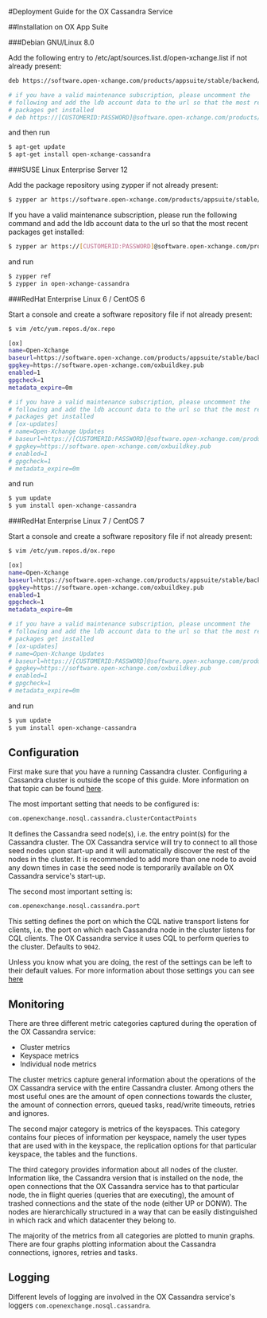 #Deployment Guide for the OX Cassandra Service

##Installation on OX App Suite

###Debian GNU/Linux 8.0

Add the following entry to /etc/apt/sources.list.d/open-xchange.list if not already present:

```bash
deb https://software.open-xchange.com/products/appsuite/stable/backend/DebianJessie/ /

# if you have a valid maintenance subscription, please uncomment the 
# following and add the ldb account data to the url so that the most recent
# packages get installed
# deb https://[CUSTOMERID:PASSWORD]@software.open-xchange.com/products/appsuite/stable/backend/updates/DebianJessie/ /
```

and then run

```bash
$ apt-get update
$ apt-get install open-xchange-cassandra
```

###SUSE Linux Enterprise Server 12

Add the package repository using zypper if not already present:

```bash
$ zypper ar https://software.open-xchange.com/products/appsuite/stable/backend/SLE_12 ox
```

If you have a valid maintenance subscription, please run the following command and add the ldb account data to the url so that the most recent packages get installed:

```bash
$ zypper ar https://[CUSTOMERID:PASSWORD]@software.open-xchange.com/products/appsuite/stable/backend/updates/SLES12 ox-updates
```

and run

```bash
$ zypper ref
$ zypper in open-xchange-cassandra
```

###RedHat Enterprise Linux 6 / CentOS 6

Start a console and create a software repository file if not already present:

```bash
$ vim /etc/yum.repos.d/ox.repo

[ox]
name=Open-Xchange
baseurl=https://software.open-xchange.com/products/appsuite/stable/backend/RHEL6/
gpgkey=https://software.open-xchange.com/oxbuildkey.pub
enabled=1
gpgcheck=1
metadata_expire=0m

# if you have a valid maintenance subscription, please uncomment the 
# following and add the ldb account data to the url so that the most recent
# packages get installed
# [ox-updates]
# name=Open-Xchange Updates
# baseurl=https://[CUSTOMERID:PASSWORD]@software.open-xchange.com/products/appsuite/stable/backend/updates/RHEL6/
# gpgkey=https://software.open-xchange.com/oxbuildkey.pub
# enabled=1
# gpgcheck=1
# metadata_expire=0m
```

and run

```bash
$ yum update
$ yum install open-xchange-cassandra
```

###RedHat Enterprise Linux 7 / CentOS 7

Start a console and create a software repository file if not already present:

```bash
$ vim /etc/yum.repos.d/ox.repo

[ox]
name=Open-Xchange
baseurl=https://software.open-xchange.com/products/appsuite/stable/backend/RHEL7/
gpgkey=https://software.open-xchange.com/oxbuildkey.pub
enabled=1
gpgcheck=1
metadata_expire=0m

# if you have a valid maintenance subscription, please uncomment the 
# following and add the ldb account data to the url so that the most recent
# packages get installed
# [ox-updates]
# name=Open-Xchange Updates
# baseurl=https://[CUSTOMERID:PASSWORD]@software.open-xchange.com/products/appsuite/stable/backend/updates/RHEL7/
# gpgkey=https://software.open-xchange.com/oxbuildkey.pub
# enabled=1
# gpgcheck=1
# metadata_expire=0m
```

and run

```bash
$ yum update
$ yum install open-xchange-cassandra
```

## Configuration

First make sure that you have a running Cassandra cluster. Configuring a Cassandra cluster is outside the scope of this guide. More information on that topic can be found [here](http://cassandra.apache.org/doc/latest/getting_started/index.html).

The most important setting that needs to be configured is:

```bash
com.openexchange.nosql.cassandra.clusterContactPoints
```
It defines the Cassandra seed node(s), i.e. the entry point(s) for the Cassandra cluster. The OX Cassandra service will try to connect to all those seed nodes upon start-up and it will automatically discover the rest of the nodes in the cluster. It is recommended to add more than one node to avoid any down times in case the seed node is temporarily available on OX Cassandra service's start-up.

The second most important setting is:

```bash
com.openexchange.nosql.cassandra.port
```
This setting defines the port on which the CQL native transport listens for clients, i.e. the port on which each Cassandra node in the cluster listens for CQL clients. The OX Cassandra service it uses CQL to perform queries to the cluster. Defaults to ```9042```.

Unless you know what you are doing, the rest of the settings can be left to their default values. For more information about those settings you can see [here](https://documentation.open-xchange.com/7.8.4/middleware/configuration/properties.html#cassandra)

## Monitoring
There are three different metric categories captured during the operation of the OX Cassandra service:

  * Cluster metrics
  * Keyspace metrics
  * Individual node metrics

The cluster metrics capture general information about the operations of the OX Cassandra service with the entire Cassandra cluster. Among others the most useful ones are the amount of open connections towards the cluster, the amount of connection errors, queued tasks, read/write timeouts, retries and ignores.

The second major category is metrics of the keyspaces. This category contains four pieces of information per keyspace, namely the user types that are used with in the keyspace, the replication options for that particular keyspace, the tables and the functions.

The third category provides information about all nodes of the cluster. Information like, the Cassandra version that is installed on the node, the open connections that the OX Cassandra service has to that particular node, the in flight queries (queries that are executing), the amount of trashed connections and the state of the node (either UP or DONW). The nodes are hierarchically structured in a way that can be easily distinguished in which rack and which datacenter they belong to.

The majority of the metrics from all categories are plotted to munin graphs. There are four graphs plotting information about the Cassandra connections, ignores, retries and tasks.

## Logging
Different levels of logging are involved in the OX Cassandra service's loggers `com.openexchange.nosql.cassandra`.
